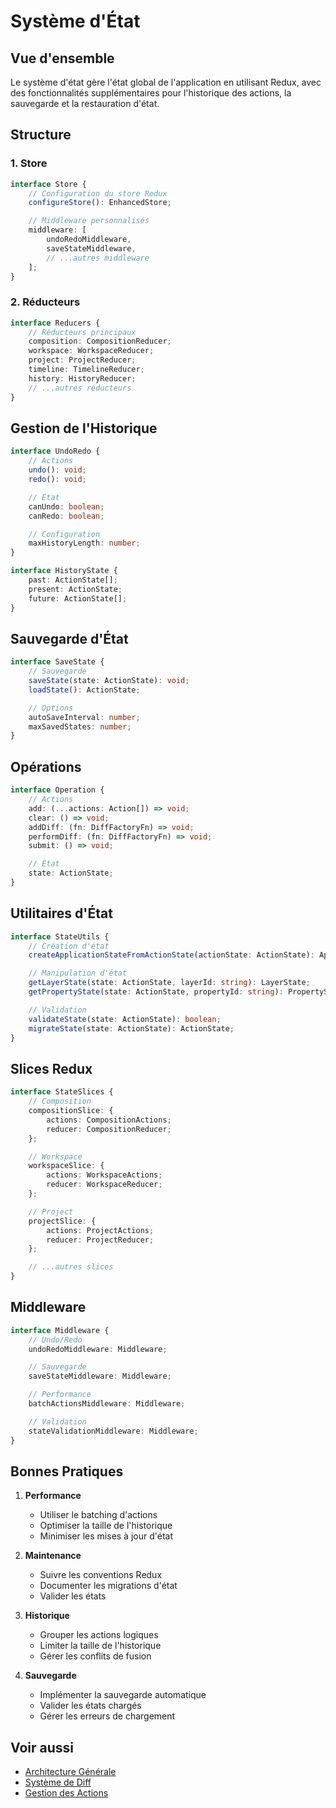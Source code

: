 # Système d'État

## Vue d'ensemble

Le système d'état gère l'état global de l'application en utilisant Redux, avec des fonctionnalités supplémentaires pour l'historique des actions, la sauvegarde et la restauration d'état.

## Structure

### 1. Store

```typescript
interface Store {
	// Configuration du store Redux
	configureStore(): EnhancedStore;

	// Middleware personnalisés
	middleware: [
		undoRedoMiddleware,
		saveStateMiddleware,
		// ...autres middleware
	];
}
```

### 2. Réducteurs

```typescript
interface Reducers {
	// Réducteurs principaux
	composition: CompositionReducer;
	workspace: WorkspaceReducer;
	project: ProjectReducer;
	timeline: TimelineReducer;
	history: HistoryReducer;
	// ...autres réducteurs
}
```

## Gestion de l'Historique

```typescript
interface UndoRedo {
	// Actions
	undo(): void;
	redo(): void;

	// État
	canUndo: boolean;
	canRedo: boolean;

	// Configuration
	maxHistoryLength: number;
}

interface HistoryState {
	past: ActionState[];
	present: ActionState;
	future: ActionState[];
}
```

## Sauvegarde d'État

```typescript
interface SaveState {
	// Sauvegarde
	saveState(state: ActionState): void;
	loadState(): ActionState;

	// Options
	autoSaveInterval: number;
	maxSavedStates: number;
}
```

## Opérations

```typescript
interface Operation {
	// Actions
	add: (...actions: Action[]) => void;
	clear: () => void;
	addDiff: (fn: DiffFactoryFn) => void;
	performDiff: (fn: DiffFactoryFn) => void;
	submit: () => void;

	// État
	state: ActionState;
}
```

## Utilitaires d'État

```typescript
interface StateUtils {
	// Création d'état
	createApplicationStateFromActionState(actionState: ActionState): ApplicationState;

	// Manipulation d'état
	getLayerState(state: ActionState, layerId: string): LayerState;
	getPropertyState(state: ActionState, propertyId: string): PropertyState;

	// Validation
	validateState(state: ActionState): boolean;
	migrateState(state: ActionState): ActionState;
}
```

## Slices Redux

```typescript
interface StateSlices {
	// Composition
	compositionSlice: {
		actions: CompositionActions;
		reducer: CompositionReducer;
	};

	// Workspace
	workspaceSlice: {
		actions: WorkspaceActions;
		reducer: WorkspaceReducer;
	};

	// Project
	projectSlice: {
		actions: ProjectActions;
		reducer: ProjectReducer;
	};

	// ...autres slices
}
```

## Middleware

```typescript
interface Middleware {
	// Undo/Redo
	undoRedoMiddleware: Middleware;

	// Sauvegarde
	saveStateMiddleware: Middleware;

	// Performance
	batchActionsMiddleware: Middleware;

	// Validation
	stateValidationMiddleware: Middleware;
}
```

## Bonnes Pratiques

1. **Performance**

    - Utiliser le batching d'actions
    - Optimiser la taille de l'historique
    - Minimiser les mises à jour d'état

2. **Maintenance**

    - Suivre les conventions Redux
    - Documenter les migrations d'état
    - Valider les états

3. **Historique**

    - Grouper les actions logiques
    - Limiter la taille de l'historique
    - Gérer les conflits de fusion

4. **Sauvegarde**
    - Implémenter la sauvegarde automatique
    - Valider les états chargés
    - Gérer les erreurs de chargement

## Voir aussi

-   [Architecture Générale](./overview.md)
-   [Système de Diff](../systems/diff.md)
-   [Gestion des Actions](../api/actions.md)
